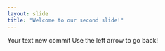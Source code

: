 ```yaml
---
layout: slide
title: "Welcome to our second slide!"
---
```

Your text new commit
Use the left arrow to go back!
